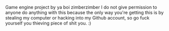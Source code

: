 Game engine project by ya boi zimberzimber
I do not give permission to anyone do anything with this because the only way you're getting this is by stealing my computer or hacking into my Github account, so go fuck yourself you thieving piece of shit you. :)